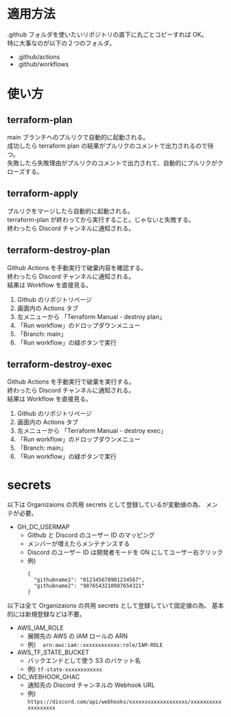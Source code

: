 # 適用方法

.github フォルダを使いたいリポジトリの直下に丸ごとコピーすれば OK。  
特に大事なのが以下の２つのフォルダ。

- .github/actions
- .github/workflows

# 使い方

## terraform-plan

main ブランチへのプルリクで自動的に起動される。  
成功したら terraform plan の結果がプルリクのコメントで出力されるので待つ。  
失敗したら失敗理由がプルリクのコメントで出力されて、自動的にプルリクがクローズする。

## terraform-apply

プルリクをマージしたら自動的に起動される。  
terraform-plan が終わってから実行すること。じゃないと失敗する。  
終わったら Discord チャンネルに通知される。

## terraform-destroy-plan

Github Actions を手動実行で破棄内容を確認する。  
終わったら Discord チャンネルに通知される。  
結果は Workflow を直接見る。

1. Github のリポジトリページ
2. 画面内の Actions タブ
3. 左メニューから 「Terraform Manual - destroy plan」
4. 「Run workflow」のドロップダウンメニュー
5. 「Branch: main」
6. 「Run workflow」の緑ボタンで実行

## terraform-destroy-exec

Github Actions を手動実行で破棄を実行する。  
終わったら Discord チャンネルに通知される。  
結果は Workflow を直接見る。

1. Github のリポジトリページ
2. 画面内の Actions タブ
3. 左メニューから 「Terraform Manual - destroy exec」
4. 「Run workflow」のドロップダウンメニュー
5. 「Branch: main」
6. 「Run workflow」の緑ボタンで実行

# secrets

以下は Organizaions の共用 secrets として登録しているが変動値の為、
メンテが必要。

- GH_DC_USERMAP
  - Github と Discord のユーザー ID のマッピング
  - メンバーが増えたらメンテナンスする
  - Discord のユーザー ID は開発者モードを ON にしてユーザー右クリック
  - 例)
    ```
    {
      "githubname1": "012345678901234567",
      "githubname2": "9876543210987654321"
    }
    ```

以下は全て Organizaions の共用 secrets として登録していて固定値の為、
基本的には新規登録などは不要。

- AWS_IAM_ROLE
  - 展開先の AWS の IAM ロールの ARN
  - 例）　`arn:aws:iam::xxxxxxxxxxxx:role/IAM-ROLE`
- AWS_TF_STATE_BUCKET
  - バックエンドとして使う S3 のバケット名
  - 例) `tf-state-xxxxxxxxxxxx`
- DC_WEBHOOK_GHAC
  - 通知先の Discord チャンネルの Webhook URL
  - 例) `https://discord.com/api/webhooks/xxxxxxxxxxxxxxxxxxx/xxxxxxxxxxxxxxxxxxx`
